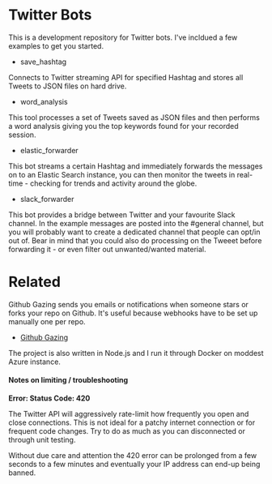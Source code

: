 Twitter Bots
============

This is a development repository for Twitter bots. I've incldued a few examples to get you started.

* save_hashtag

Connects to Twitter streaming API for specified Hashtag and stores all Tweets to JSON files on hard drive.

* word_analysis

This tool processes a set of Tweets saved as JSON files and then performs a word analysis giving you the top keywords found for your recorded session.

* elastic_forwarder

This bot streams a certain Hashtag and immediately forwards the messages on to an Elastic Search instance, you can then monitor the tweets in real-time - checking for trends and activity around the globe.

* slack_forwarder

This bot provides a bridge between Twitter and your favourite Slack channel. In the example messages are posted into the #general channel, but 
you will probably want to create a dedicated channel that people can opt/in out of. Bear in mind that you could also do processing on the Tweeet before forwarding it - or even filter out unwanted/wanted material.

Related
=======

Github Gazing sends you emails or notifications when someone stars or forks your repo on Github. It's useful because webhooks have to be set up manually one per repo.

* [Github Gazing](https://github.com/alexellis/github_gazing)

The project is also written in Node.js and I run it through Docker on moddest Azure instance.

#### Notes on limiting / troubleshooting

**Error: Status Code: 420**

The Twitter API will aggressively rate-limit how frequently you open and close connections. This is not ideal for a patchy internet connection or for frequent code changes. Try to do as much as you can disconnected or through unit testing.

Without due care and attention the 420 error can be prolonged from a few seconds to a few minutes and eventually your IP address can end-up being banned.

